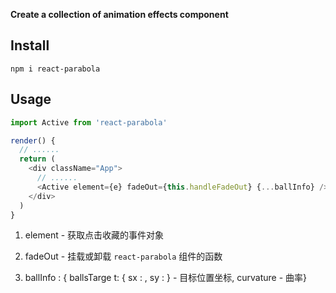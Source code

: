 **Create a collection of animation effects component**

## Install

```
npm i react-parabola
```

## Usage

```js
import Active from 'react-parabola'

render() {
  // ......
  return (
    <div className="App">
      // ......
      <Active element={e} fadeOut={this.handleFadeOut} {...ballInfo} />
    </div>
  )
}
```

1. element - 获取点击收藏的事件对象

2. fadeOut - 挂载或卸载 `react-parabola` 组件的函数

3. ballInfo : { ballsTarge t: { sx : , sy : } - 目标位置坐标, curvature - 曲率}


